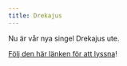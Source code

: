 ```yaml
---
title: Drekajus
---
```


Nu är vår nya singel Drekajus ute.

[Följ den här länken för att lyssna](https://recordu.lnk.to/3rgr74)!